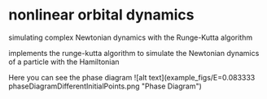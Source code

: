 # nonlinear orbital dynamics
simulating complex Newtonian dynamics with the Runge-Kutta algorithm

implements the runge-kutta algorithm to simulate the Newtonian dynamics of a particle with the Hamiltonian

Here you can see the phase diagram
![alt text](example_figs/E=0.083333 phaseDiagramDifferentInitialPoints.png "Phase Diagram")

